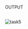 OUTPUT <br><br>


![task5](https://user-images.githubusercontent.com/105124943/218299442-fee2b857-da92-43d4-b281-c75b9a2306eb.png)
